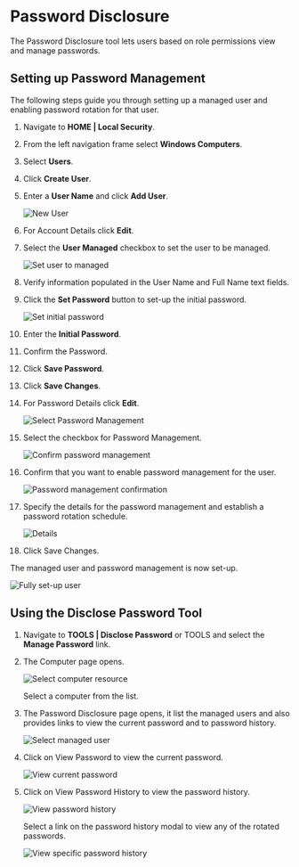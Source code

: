 [title]: # (Password Disclosure)
[tags]: # (details)
[priority]: # (2)
# Password Disclosure

The Password Disclosure tool lets users based on role permissions view and manage passwords.

## Setting up Password Management

The following steps guide you through setting up a managed user and enabling password rotation for that user.

1. Navigate to __HOME | Local Security__.
1. From the left navigation frame select __Windows Computers__.
1. Select __Users__.
1. Click __Create User__.
1. Enter a __User Name__ and click __Add User__.

   ![New User](images/pw-disclose/pwd-1.png)
1. For Account Details click __Edit__.
1. Select the __User Managed__ checkbox to set the user to be managed.

   ![Set user to managed](images/pw-disclose/pwd-2.png)
1. Verify information populated in the User Name and Full Name text fields.
1. Click the __Set Password__ button to set-up the initial password.

   ![Set initial password](images/pw-disclose/pwd-3.png)
1. Enter the __Initial Password__.
1. Confirm the Password.
1. Click __Save Password__.
1. Click __Save Changes__.
1. For Password Details click __Edit__.

   ![Select Password Management](images/pw-disclose/pwd-4.png)
1. Select the checkbox for Password Management.

   ![Confirm password management](images/pw-disclose/pwd-5.png)
1. Confirm that you want to enable password management for the user.

   ![Password management confirmation](images/pw-disclose/pwd-6.png)
1. Specify the details for the password management and establish a password rotation schedule.

   ![Details](images/pw-disclose/pwd-8.png)
1. Click Save Changes.

The managed user and password management is now set-up.

![Fully set-up user](images/pw-disclose/pwd-7.png)

## Using the Disclose Password Tool

1. Navigate to __TOOLS | Disclose Password__ or TOOLS and select the __Manage Password__ link.

1. The Computer page opens.

   ![Select computer resource](images/pw-disclose/tool-1.png)

   Select a computer from the list.
1. The Password Disclosure page opens, it list the managed users and also provides links to view the current password and to password history. 

   ![Select managed user](images/pw-disclose/tool-2.png)
1. Click on View Password to view the current password.

   ![View current password](images/pw-disclose/tool-3.png)
1. Click on View Password History to view the password history.

   ![View password history](images/pw-disclose/tool-4.png)

   Select a link on the password history modal to view any of the rotated passwords.

   ![View specific password history](images/pw-disclose/tool-5.png)

